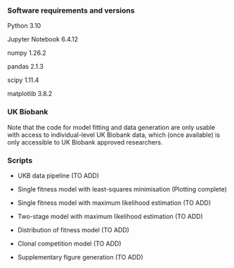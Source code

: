 ### Software requirements and versions

Python 3.10

Jupyter Notebook 6.4.12

numpy 1.26.2

pandas 2.1.3

scipy 1.11.4

matplotlib 3.8.2

### UK Biobank

Note that the code for model fitting and data generation are only usable with access to individual-level UK Biobank data, which (once available) is only accessible to UK Biobank approved researchers.


### Scripts

- UKB data pipeline (TO ADD)

- Single fitness model with least-squares minimisation (Plotting complete)

- Single fitness model with maximum likelihood estimation (TO ADD)

- Two-stage model with maximum likelihood estimation (TO ADD)

- Distribution of fitness model (TO ADD)

- Clonal competition model (TO ADD)

- Supplementary figure generation (TO ADD)
